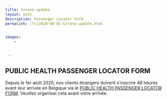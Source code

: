 ```yaml
---
title: Corona update
layout: post
description: Passenger Locator Form
permalink: /fr/2020-08-01-Corona-update.html

    
images: 
    -
    
    
---
```


## PUBLIC HEALTH PASSENGER LOCATOR FORM

Depuis le 1er août 2020, nos clients étrangers doivent s'inscrire 48 heures avant leur arrivée en Belgique via le [PUBLIC HEALTH PASSENGER LOCATOR FORM](https://travel.info-coronavirus.be/fr/public-health-passenger-locator-form). Veuillez organiser cela avant votre arrivée.
